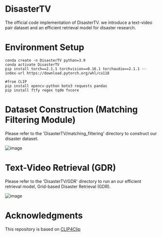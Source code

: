# DisasterTV

The official code implementation of DisasterTV. we introduce a text-video pair dataset and an efficient retrieval model for disaster research. 

# Environment Setup
```
conda create -n DisasterTV python=3.9
conda activate DisasterTV
pip install torch==2.1.1 torchvision==0.16.1 torchaudio==2.1.1 --index-url https://download.pytorch.org/whl/cu118

#from CLIP
pip install opencv-python boto3 requests pandas
pip install ftfy regex tqdm fvcore
```

# Dataset Construction (Matching Filtering Module)

Please refer to the 'DisasterTV/matching_filtering' directory to construct our disaster dataset.

![image](https://github.com/user-attachments/assets/71f85d59-c899-48bf-ab1d-4afd07089859)

# Text-Video Retrieval (GDR)

Please refer to the 'DisasterTV/GDR' directory to run an our efficient retrieval model, Grid-based Disaster Retrieval (GDR).

![image](https://github.com/user-attachments/assets/3e7a2348-28f1-4313-b0a3-80dcc7ab435c)


# Acknowledgments

This repository is based on [CLIP4Clip](https://github.com/ArrowLuo/CLIP4Clip)
